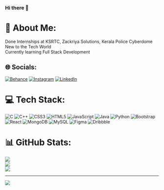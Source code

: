 ### Hi there 👋
# 💫 About Me:
Done Internships at KSRTC, Zackriya Solutions, Kerala Police Cyberdome<br>New to the Tech World<br>Currently learning Full Stack Development


## 🌐 Socials:
[![Behance](https://img.shields.io/badge/Behance-1769ff?logo=behance&logoColor=white)](https://behance.net/ajithrt) [![Instagram](https://img.shields.io/badge/Instagram-%23E4405F.svg?logo=Instagram&logoColor=white)](https://instagram.com/uix_aju) [![LinkedIn](https://img.shields.io/badge/LinkedIn-%230077B5.svg?logo=linkedin&logoColor=white)](https://linkedin.com/in/ajith-rt-3758a41a5) 

# 💻 Tech Stack:
![C](https://img.shields.io/badge/c-%2300599C.svg?style=for-the-badge&logo=c&logoColor=white) ![C++](https://img.shields.io/badge/c++-%2300599C.svg?style=for-the-badge&logo=c%2B%2B&logoColor=white) ![CSS3](https://img.shields.io/badge/css3-%231572B6.svg?style=for-the-badge&logo=css3&logoColor=white) ![HTML5](https://img.shields.io/badge/html5-%23E34F26.svg?style=for-the-badge&logo=html5&logoColor=white) ![JavaScript](https://img.shields.io/badge/javascript-%23323330.svg?style=for-the-badge&logo=javascript&logoColor=%23F7DF1E) ![Java](https://img.shields.io/badge/java-%23ED8B00.svg?style=for-the-badge&logo=java&logoColor=white) ![Python](https://img.shields.io/badge/python-3670A0?style=for-the-badge&logo=python&logoColor=ffdd54) ![Bootstrap](https://img.shields.io/badge/bootstrap-%23563D7C.svg?style=for-the-badge&logo=bootstrap&logoColor=white) ![React](https://img.shields.io/badge/react-%2320232a.svg?style=for-the-badge&logo=react&logoColor=%2361DAFB) ![MongoDB](https://img.shields.io/badge/MongoDB-%234ea94b.svg?style=for-the-badge&logo=mongodb&logoColor=white) ![MySQL](https://img.shields.io/badge/mysql-%2300f.svg?style=for-the-badge&logo=mysql&logoColor=white) 	![Figma](https://img.shields.io/badge/figma-%23F24E1E.svg?style=for-the-badge&logo=figma&logoColor=white) ![Dribbble](https://img.shields.io/badge/Dribbble-EA4C89?style=for-the-badge&logo=dribbble&logoColor=white)
# 📊 GitHub Stats:
![](https://github-readme-stats.vercel.app/api?username=ajithrt007&theme=dark&hide_border=true&include_all_commits=true&count_private=false)<br/>
![](https://github-readme-streak-stats.herokuapp.com/?user=ajithrt007&theme=dark&hide_border=true)<br/>
![](https://github-readme-stats.vercel.app/api/top-langs/?username=ajithrt007&theme=dark&hide_border=true&include_all_commits=true&count_private=false&layout=compact)

---
[![](https://visitcount.itsvg.in/api?id=ajithrt007&icon=0&color=0)](https://visitcount.itsvg.in)

<!-- Proudly created with GPRM ( https://gprm.itsvg.in ) -->
